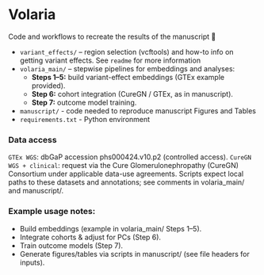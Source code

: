 # Volaria

Code and workflows to recreate the results of the manuscript 📄 

- `variant_effects/` – region selection (vcftools) and how-to info on getting variant effects. See `readme` for more information
- `volaria_main/` – stepwise pipelines for embeddings and analyses:
  - **Steps 1–5:** build variant-effect embeddings (GTEx example provided).
  - **Step 6:** cohort integration (CureGN / GTEx, as in manuscript).
  - **Step 7:** outcome model training.
- `manuscript/` - code needed to reproduce manuscript Figures and Tables
- `requirements.txt` - Python environment


### Data access 
`GTEx WGS`: dbGaP accession phs000424.v10.p2 (controlled access).
`CureGN WGS + clinical`: request via the Cure Glomerulonephropathy (CureGN) Consortium under applicable data-use agreements.
Scripts expect local paths to these datasets and annotations; see comments in volaria_main/ and manuscript/.


### Example usage notes:

- Build embeddings (example in volaria_main/ Steps 1–5).
- Integrate cohorts & adjust for PCs (Step 6).
- Train outcome models (Step 7).
- Generate figures/tables via scripts in manuscript/ (see file headers for inputs).